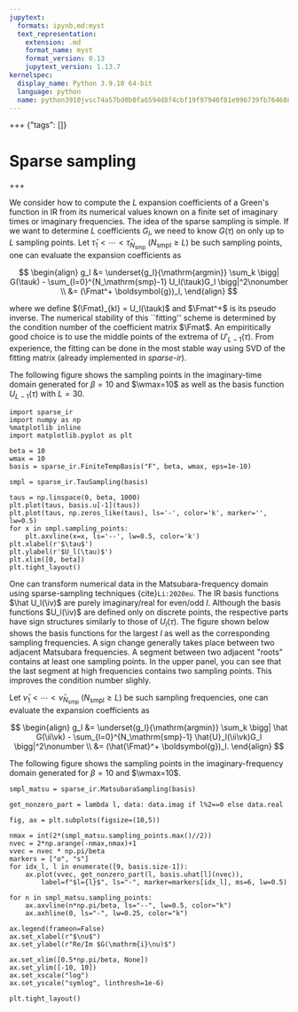 ```yaml
---
jupytext:
  formats: ipynb,md:myst
  text_representation:
    extension: .md
    format_name: myst
    format_version: 0.13
    jupytext_version: 1.13.7
kernelspec:
  display_name: Python 3.9.10 64-bit
  language: python
  name: python3910jvsc74a57bd0b0fa6594d8f4cbf19f97940f81e996739fb7646882a419484c72d19e05852a7e
---
```


+++ {"tags": []}

# Sparse sampling

$$
\newcommand{\wmax}{{\omega_\mathrm{max}}}
\newcommand{\dd}{{\mathrm{d}}}
\newcommand{\ii}{{\mathrm{i}}}
\newcommand{\iv}{{\mathrm{i}\nu}}
\newcommand{\tauk}{{\bar{\tau}_k}}
\newcommand{\wk}{{\bar{\omega}^\alpha_k}}
\newcommand{\vk}{{\bar{\nu}_k}}
\newcommand{\hatFmat}{\hat{\mathbf{F}}}
\newcommand{\Fmat}{{\mathbf{F}}}
$$

+++

We consider how to compute the $L$ expansion coefficients of a Green's function in IR from its numerical values known on a finite set of imaginary times or imaginary frequencies.
The idea of the sparse sampling is simple.
If we want to determine $L$ coefficients $G_l$,
we need to know $G(\tau)$ on only up to $L$ sampling points.
Let $\bar{\tau}_1 < \cdots < \bar{\tau}_{N_\mathrm{smp}}$ ($N_\mathrm{smpl}\ge L$) be such sampling points,
one can evaluate the expansion coefficients as

$$
\begin{align}
    g_l &= \underset{g_l}{\mathrm{argmin}}
        \sum_k \bigg| G(\tauk) - \sum_{l=0}^{N_\mathrm{smp}-1} U_l(\tauk)G_l \bigg|^2\nonumber \\
    &= (\Fmat^+ \boldsymbol{g})_l,
\end{align}
$$

where we define $(\Fmat)_{kl} = U_l(\tauk)$ and $\Fmat^+$ is its pseudo inverse.
The numerical stability of this ``fitting'' scheme is determined
by the condition number of the coefficient matrix $\Fmat$.
An empiritically good choice is to use the middle points of the extrema of 
$U'_{L-1}(\tau)$.
From experience, the fitting can be done in the most stable way using SVD of the fitting matrix (already implemented in *sparse-ir*).

The following figure shows the sampling points in the imaginary-time domain generated for $\beta=10$ and $\wmax=10$ as well as the basis function $U_{L-1}(\tau)$ with $L=30$.

```{code-cell} ipython3
import sparse_ir
import numpy as np
%matplotlib inline
import matplotlib.pyplot as plt

beta = 10
wmax = 10
basis = sparse_ir.FiniteTempBasis("F", beta, wmax, eps=1e-10)

smpl = sparse_ir.TauSampling(basis)

taus = np.linspace(0, beta, 1000)
plt.plot(taus, basis.u[-1](taus))
plt.plot(taus, np.zeros_like(taus), ls='-', color='k', marker='', lw=0.5)
for x in smpl.sampling_points:
    plt.axvline(x=x, ls='--', lw=0.5, color='k')
plt.xlabel(r'$\tau$')
plt.ylabel(r'$U_l(\tau)$')
plt.xlim([0, beta])
plt.tight_layout()
```

One can transform numerical data in the Matsubara-frequency domain using sparse-sampling techniques {cite}`Li:2020eu`.
The IR basis functions $\hat U_l(\iv)$ are purely imaginary/real for even/odd $l$.
Although the basis functions $U_l(\iv)$ are defined only on discrete points,
the respective parts have sign structures similarly to those of $U_l(\tau)$.
The figure shown below shows the basis functions for the largest $l$ 
as well as the corresponding sampling frequencies.
A sign change generally takes place between two adjacent Matsubara frequencies.
A segment between two adjacent "roots" contains at least one sampling points.
In the upper panel, you can see that the last segment at high frequencies contains two sampling points.
This improves the condition number slighly.

Let $\bar{\nu}_1 < \cdots < \bar{\nu}_{N_\mathrm{smp}}$ ($N_\mathrm{smpl}\ge L$)
be such sampling frequencies,
one can evaluate the expansion coefficients as

$$
\begin{align}
    g_l &= \underset{g_l}{\mathrm{argmin}}
        \sum_k \bigg| \hat G(\ii\vk) - \sum_{l=0}^{N_\mathrm{smp}-1} \hat{U}_l(\ii\vk)G_l \bigg|^2\nonumber \\
    &= (\hat{\Fmat}^+ \boldsymbol{g})_l.
\end{align}
$$

The following figure shows the sampling points in the imaginary-frequency domain generated for $\beta=10$ and $\wmax=10$.

```{code-cell} ipython3
smpl_matsu = sparse_ir.MatsubaraSampling(basis)

get_nonzero_part = lambda l, data: data.imag if l%2==0 else data.real 

fig, ax = plt.subplots(figsize=(10,5))

nmax = int(2*(smpl_matsu.sampling_points.max()//2))
nvec = 2*np.arange(-nmax,nmax)+1
vvec = nvec * np.pi/beta
markers = ["o", "s"]
for idx_l, l in enumerate([9, basis.size-1]):
    ax.plot(vvec, get_nonzero_part(l, basis.uhat[l](nvec)), 
        label=f"$l={l}$", ls="-", marker=markers[idx_l], ms=6, lw=0.5)

for n in smpl_matsu.sampling_points:
    ax.axvline(n*np.pi/beta, ls="--", lw=0.5, color="k")
    ax.axhline(0, ls="-", lw=0.25, color="k")

ax.legend(frameon=False)
ax.set_xlabel(r"$\nu$")
ax.set_ylabel(r"Re/Im $G(\mathrm{i}\nu)$")

ax.set_xlim([0.5*np.pi/beta, None])
ax.set_ylim([-10, 10])
ax.set_xscale("log")
ax.set_yscale("symlog", linthresh=1e-6)

plt.tight_layout()
```
